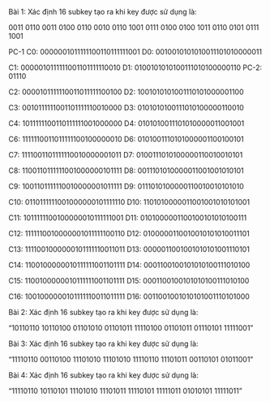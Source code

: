 Bài 1: Xác định 16 subkey tạo ra khi key được sử dụng là:

0011 0110
0011 0100
0110 0010
0110 1001
0111 0100
0100 1011
0110 0101
0111 1001

PC-1
C0: 0000001011111100110111111001
D0: 0010010101010011101010000011

C1: 0000010111111001101111110010
D1: 0100101010100111010100000110
PC-2: 01110

C2: 0000101111110011011111100100
D2: 1001010101001110101000001100

C3: 0010111111001101111110010000
D3: 0101010100111010100000110010

C4: 1011111100110111111001000000
D4: 0101010011101010000011001001

C6: 1111110011011111100100000010
D6: 0101001110101000001100100101

C7: 1111001101111110010000001011
D7: 0100111010100000110010010101

C8: 1100110111111001000000101111
D8: 0011101010000011001001010101

C9: 1001101111110010000001011111
D9: 0111010100000110010010101010

C10: 0110111111001000000101111110
D10: 1101010000011001001010101001

C11: 1011111100100000010111111001
D11: 0101000001100100101010100111

C12: 1111110010000001011111100110
D12: 0100000110010010101010011101

C13: 1111001000000101111110011011
D13: 0000011001001010101001110101

C14: 1100100000010111111001101111
D14: 0001100100101010100111010100

C15: 1100100000010111111001101111
D15: 0001100100101010100111010100

C16: 1001000000101111110011011111
D16: 0011001001010101001110101000

Bài 2: Xác định 16 subkey tạo ra khi key được sử dụng là:

“10110110 10110100 01101010 01101011 11110100 01101011 01110101 11111001”

Bài 3: Xác định 16 subkey tạo ra khi key được sử dụng là:

“11110110 00110100 11101010 11101010 11110110 11101011 00110101 01011001”

Bài 4: Xác định 16 subkey tạo ra khi key được sử dụng là:

“11110110 10110101 11101010 11101011 11110101 11111011 01010101 11111011”
